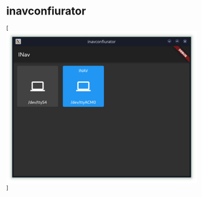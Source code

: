 # inavconfiurator

[![alt](https://github.com/elgansayer/inav-cross-configurator/blob/master/media/front.png)]
